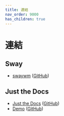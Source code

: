 ```yaml
---
title: 連結
nav_order: 9000
has_children: true
---
```


# 連結


## Sway

* [swaywm](https://swaywm.org/) ([GitHub](https://github.com/swaywm/sway))


## Just the Docs

* [Just the Docs](https://pmarsceill.github.io/just-the-docs/) ([GitHub](https://github.com/pmarsceill/just-the-docs))
* [Demo](https://pmarsceill.github.io/jtd-remote/) ([GitHub](https://github.com/pmarsceill/jtd-remote))
